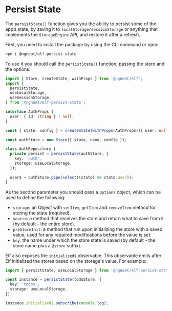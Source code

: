# Persist State

The `persistState()` function gives you the ability to persist some of the app’s state, by saving it to `localStorage/sessionStorage` or anything that implements the `StorageEngine` API, and restore it after a refresh.

First, you need to install the package by using the CLI command or npm:

```bash
npm i @ngneat/elf-persist-state
```

To use it you should call the `persistState()` function, passing the store and the options:

```ts
import { Store, createState, withProps } from '@ngneat/elf';
import {
  persistState,
  useLocalStorage,
  useSessionStorage,
} from '@ngneat/elf-persist-state';

interface AuthProps {
  user: { id: string } | null;
}

const { state, config } = createState(withProps<AuthProps>({ user: null }));

const authStore = new Store({ state, name, config });

class AuthRepository {
  private persist = persistState(authStore, {
    key: 'auth',
    storage: useLocalStorage,
  });

  user$ = authStore.pipe(select((state) => state.user));
}
```

As the second parameter you should pass a `Options` object, which can be used to define the following:

- `storage`: an Object with `setItem`, `getItem` and `removeItem` method for storing the state (required).
- `source`: a method that receives the store and return what to save from it (by default - the entire store).
- `preStoreInit`: a method that run upon initializing the store with a saved value, used for any required modifications before the value is set.
- `key`: the name under which the store state is saved (by default - the store name plus a `@store` suffix).

Elf also exposes the `initialized$` observable. This observable emits after Elf initialized the stores based on the storage's value. For example:

```ts
import { persistState, useLocalStorage } from '@ngneat/elf-persist-state';

const instance = persistState(todoStore, {
  key: 'todos',
  storage: useLocalStorage,
});

instance.initialized$.subscribe(console.log);
```

